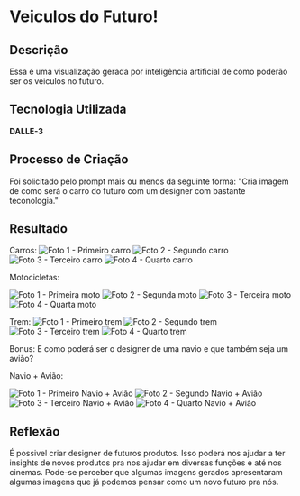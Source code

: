 # Veiculos do Futuro! 

## Descrição

Essa é uma visualização gerada por inteligência artificial de como poderão ser os veiculos no futuro.


## Tecnologia Utilizada
**DALLE-3**


## Processo de Criação
Foi solicitado pelo prompt mais ou menos da seguinte forma: "Cria imagem de como será o carro do futuro com um designer com bastante teconologia."


## Resultado
Carros:
![Foto 1 - Primeiro carro](assents/img/veiculos/carro/01.jpeg)
![Foto 2 - Segundo carro](assents/img/veiculos/carro/02.jpeg)
![Foto 3 - Terceiro carro](assents/img/veiculos/carro/03.jpeg)
![Foto 4 - Quarto carro](assents/img/veiculos/carro/04.jpeg)

Motocicletas:

![Foto 1 - Primeira moto](assents/img/veiculos/moto/01.jpeg)
![Foto 2 - Segunda moto](assents/img/veiculos/moto/02.jpeg)
![Foto 3 - Terceira moto](assents/img/veiculos/moto/03.jpeg)
![Foto 4 - Quarta moto](assents/img/veiculos/moto/04.jpeg)

Trem:
![Foto 1 - Primeiro trem](assents/img/veiculos/trem/01.jpeg)
![Foto 2 - Segundo trem](assents/img/veiculos/trem/02.jpeg)
![Foto 3 - Terceiro trem](assents/img/veiculos/trem/03.jpeg)
![Foto 4 - Quarto trem](assents/img/veiculos/trem/04.jpeg)




Bonus: E como poderá ser o designer de uma navio e que também seja um avião?

Navio + Avião:

![Foto 1 - Primeiro Navio + Avião](assents/img/veiculos/navio+avião/01.jpeg)
![Foto 2 - Segundo Navio + Avião](assents/img/veiculos/navio+avião/02.jpeg)
![Foto 3 - Terceiro Navio + Avião](assents/img/veiculos/navio+avião/03.jpeg)
![Foto 4 - Quarto Navio + Avião](assents/img/veiculos/navio+avião/04.jpeg)


## Reflexão

É possivel criar designer de futuros produtos. Isso poderá nos ajudar a ter insights de novos produtos pra nos ajudar em diversas funções e até nos cinemas. Pode-se perceber que algumas imagens gerados apresentaram algumas imagens que já podemos pensar como um novo futuro pra nós.